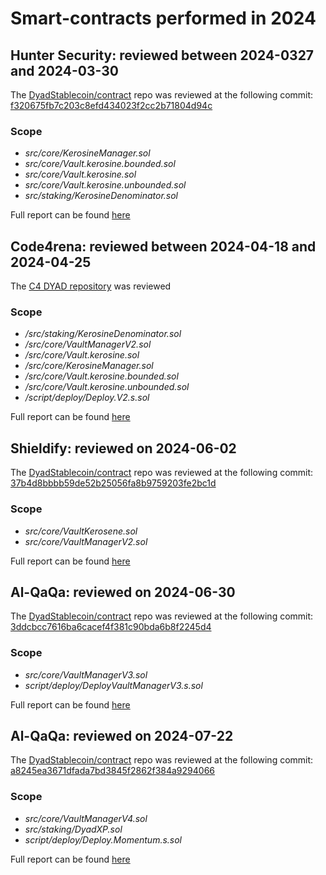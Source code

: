 # Smart-contracts performed in 2024

## Hunter Security: reviewed between 2024-0327 and 2024-03-30

The [DyadStablecoin/contract](https://github.com/DyadStablecoin/contracts) repo was reviewed at the following commit: [f320675fb7c203c8efd434023f2cc2b71804d94c](https://github.com/DyadStablecoin/contracts/tree/f320675fb7c203c8efd434023f2cc2b71804d94c)

### Scope

- *src/core/KerosineManager.sol*
- *src/core/Vault.kerosine.bounded.sol*
- *src/core/Vault.kerosine.sol*
- *src/core/Vault.kerosine.unbounded.sol*
- *src/staking/KerosineDenominator.sol*

Full report can be found [here](./assets/20240402_hunter_security.pdf)

## Code4rena: reviewed between 2024-04-18 and 2024-04-25

The [C4 DYAD repository](https://github.com/code-423n4/2024-04-dyad) was reviewed

### Scope

- */src/staking/KerosineDenominator.sol*
- */src/core/VaultManagerV2.sol*
- */src/core/Vault.kerosine.sol*
- */src/core/KerosineManager.sol*
- */src/core/Vault.kerosine.bounded.sol*
- */src/core/Vault.kerosine.unbounded.sol*
- */script/deploy/Deploy.V2.s.sol*

Full report can be found [here](https://code4rena.com/reports/2024-04-dyad)

## Shieldify: reviewed on 2024-06-02

The [DyadStablecoin/contract](https://github.com/DyadStablecoin/contracts) repo was reviewed at the following commit: [37b4d8bbbb59de52b25056fa8b9759203fe2bc1d](https://github.com/DyadStablecoin/contracts/tree/37b4d8bbbb59de52b25056fa8b9759203fe2bc1d)

### Scope

- *src/core/VaultKerosene.sol*
- *src/core/VaultManagerV2.sol*

Full report can be found [here](./assets/20240602_shieldify.pdf)

## Al-QaQa: reviewed on 2024-06-30

The [DyadStablecoin/contract](https://github.com/DyadStablecoin/contracts/tree/deploy/vaultManagerV3) repo was reviewed at the following commit: [3ddcbcc7616ba6cacef4f381c90bda6b8f2245d4](https://github.com/DyadStablecoin/contracts/tree/3ddcbcc7616ba6cacef4f381c90bda6b8f2245d4)

### Scope

- *src/core/VaultManagerV3.sol*
- *script/deploy/DeployVaultManagerV3.s.sol*

Full report can be found [here](./assets/20240630_alqaqa.pdf)

## Al-QaQa: reviewed on 2024-07-22

The [DyadStablecoin/contract](https://github.com/DyadStablecoin/contracts/tree/feat/momentum) repo was reviewed at the following commit: [a8245ea3671dfada7bd3845f2862f384a9294066](https://github.com/DyadStablecoin/contracts/tree/a8245ea3671dfada7bd3845f2862f384a9294066)

### Scope

- *src/core/VaultManagerV4.sol*
- *src/staking/DyadXP.sol*
- *script/deploy/Deploy.Momentum.s.sol*

Full report can be found [here](./assets/20240722_alqaqa.pdf)